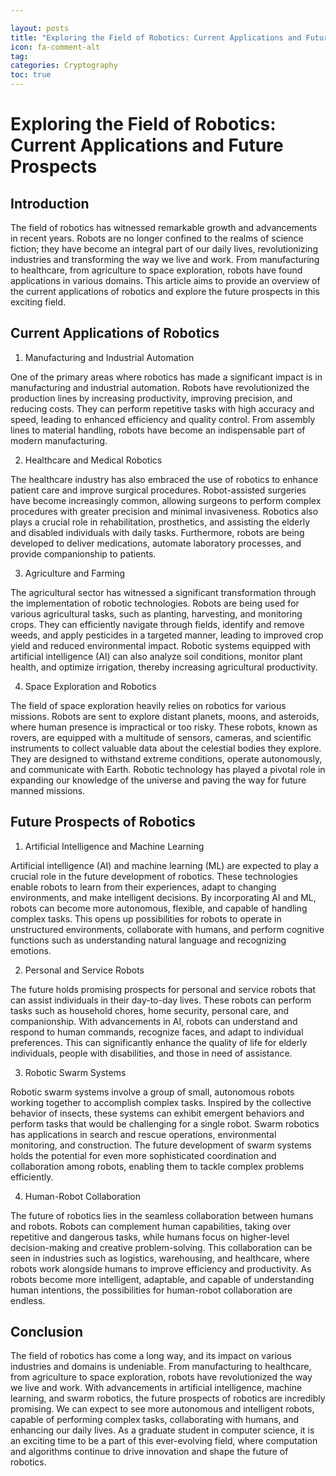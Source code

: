```yaml
---

layout: posts
title: "Exploring the Field of Robotics: Current Applications and Future Prospects"
icon: fa-comment-alt
tag:      
categories: Cryptography
toc: true
---
```




# Exploring the Field of Robotics: Current Applications and Future Prospects

## Introduction

The field of robotics has witnessed remarkable growth and advancements in recent years. Robots are no longer confined to the realms of science fiction; they have become an integral part of our daily lives, revolutionizing industries and transforming the way we live and work. From manufacturing to healthcare, from agriculture to space exploration, robots have found applications in various domains. This article aims to provide an overview of the current applications of robotics and explore the future prospects in this exciting field.

## Current Applications of Robotics

1. Manufacturing and Industrial Automation

One of the primary areas where robotics has made a significant impact is in manufacturing and industrial automation. Robots have revolutionized the production lines by increasing productivity, improving precision, and reducing costs. They can perform repetitive tasks with high accuracy and speed, leading to enhanced efficiency and quality control. From assembly lines to material handling, robots have become an indispensable part of modern manufacturing.

2. Healthcare and Medical Robotics

The healthcare industry has also embraced the use of robotics to enhance patient care and improve surgical procedures. Robot-assisted surgeries have become increasingly common, allowing surgeons to perform complex procedures with greater precision and minimal invasiveness. Robotics also plays a crucial role in rehabilitation, prosthetics, and assisting the elderly and disabled individuals with daily tasks. Furthermore, robots are being developed to deliver medications, automate laboratory processes, and provide companionship to patients.

3. Agriculture and Farming

The agricultural sector has witnessed a significant transformation through the implementation of robotic technologies. Robots are being used for various agricultural tasks, such as planting, harvesting, and monitoring crops. They can efficiently navigate through fields, identify and remove weeds, and apply pesticides in a targeted manner, leading to improved crop yield and reduced environmental impact. Robotic systems equipped with artificial intelligence (AI) can also analyze soil conditions, monitor plant health, and optimize irrigation, thereby increasing agricultural productivity.

4. Space Exploration and Robotics

The field of space exploration heavily relies on robotics for various missions. Robots are sent to explore distant planets, moons, and asteroids, where human presence is impractical or too risky. These robots, known as rovers, are equipped with a multitude of sensors, cameras, and scientific instruments to collect valuable data about the celestial bodies they explore. They are designed to withstand extreme conditions, operate autonomously, and communicate with Earth. Robotic technology has played a pivotal role in expanding our knowledge of the universe and paving the way for future manned missions.

## Future Prospects of Robotics

1. Artificial Intelligence and Machine Learning

Artificial intelligence (AI) and machine learning (ML) are expected to play a crucial role in the future development of robotics. These technologies enable robots to learn from their experiences, adapt to changing environments, and make intelligent decisions. By incorporating AI and ML, robots can become more autonomous, flexible, and capable of handling complex tasks. This opens up possibilities for robots to operate in unstructured environments, collaborate with humans, and perform cognitive functions such as understanding natural language and recognizing emotions.

2. Personal and Service Robots

The future holds promising prospects for personal and service robots that can assist individuals in their day-to-day lives. These robots can perform tasks such as household chores, home security, personal care, and companionship. With advancements in AI, robots can understand and respond to human commands, recognize faces, and adapt to individual preferences. This can significantly enhance the quality of life for elderly individuals, people with disabilities, and those in need of assistance.

3. Robotic Swarm Systems

Robotic swarm systems involve a group of small, autonomous robots working together to accomplish complex tasks. Inspired by the collective behavior of insects, these systems can exhibit emergent behaviors and perform tasks that would be challenging for a single robot. Swarm robotics has applications in search and rescue operations, environmental monitoring, and construction. The future development of swarm systems holds the potential for even more sophisticated coordination and collaboration among robots, enabling them to tackle complex problems efficiently.

4. Human-Robot Collaboration

The future of robotics lies in the seamless collaboration between humans and robots. Robots can complement human capabilities, taking over repetitive and dangerous tasks, while humans focus on higher-level decision-making and creative problem-solving. This collaboration can be seen in industries such as logistics, warehousing, and healthcare, where robots work alongside humans to improve efficiency and productivity. As robots become more intelligent, adaptable, and capable of understanding human intentions, the possibilities for human-robot collaboration are endless.

## Conclusion

The field of robotics has come a long way, and its impact on various industries and domains is undeniable. From manufacturing to healthcare, from agriculture to space exploration, robots have revolutionized the way we live and work. With advancements in artificial intelligence, machine learning, and swarm robotics, the future prospects of robotics are incredibly promising. We can expect to see more autonomous and intelligent robots, capable of performing complex tasks, collaborating with humans, and enhancing our daily lives. As a graduate student in computer science, it is an exciting time to be a part of this ever-evolving field, where computation and algorithms continue to drive innovation and shape the future of robotics.